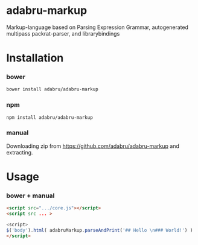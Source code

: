 # adabru-markup
Markup-language based on Parsing Expression Grammar, autogenerated multipass packrat-parser, and librarybindings


# Installation

### bower

```sh
bower install adabru/adabru-markup
```

### npm

```sh
npm install adabru/adabru-markup
```

### manual

Downloading zip from <https://github.com/adabru/adabru-markup> and extracting.

# Usage

### bower + manual

```html
<script src=".../core.js"></script>
<script src ... >

<script>
$('body').html( adabruMarkup.parseAndPrint('## Hello \n### World!') )
</script>
```
